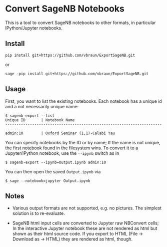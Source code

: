 Convert SageNB Notebooks
========================

This is a tool to convert SageNB notebooks to other formats, in
particular IPython/Jupyter notebooks.


Install
-------

    pip install git+https://github.com/vbraun/ExportSageNB.git

or

    sage -pip install git+https://github.com/vbraun/ExportSageNB.git


Usage
-----

First, you want to list the existing notebooks. Each notebook has a
unique id and a not necessarily unique name:

    $ sagenb-export --list
    Unique ID       | Notebook Name
    -------------------------------------------------------------------------------
    admin:10        | Oxford Seminar (1,1)-Calabi Yau

You can specify notebooks by the ID or by name; If the name is not
unique, the first notebook found in the filesystem wins. To convert it
to a Jupyter/IPython notebook, use the `--ipynb` switch as in

    $ sagenb-export --ipynb=Output.ipynb admin:10

You can then open the saved `Output.ipynb` via

    $ sage --notebook=jupyter Output.ipynb


Notes
-----

* Various output formats are not supported, e.g. no pictures. The
  simplest solution is to re-evaluate.

* SageNB html input cells are converted to Jupyter raw NBConvert
  cells; In the interactive Jupyter notebook these are not rendered as
  html but shown as their html source code. If you export to HTML
  (File -> Download as -> HTML) they are rendered as html, though.

